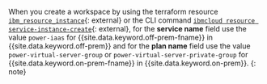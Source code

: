 
When you create a workspace by using the terraform resource [`ibm_resource_instance`](https://registry.terraform.io/providers/IBM-Cloud/ibm/latest/docs/resources/resource_instance){: external} or the CLI command [`ibmcloud resource service-instance-create`](https://cloud.ibm.com/docs/power-iaas?topic=power-iaas-power-iaas-cli-reference#ibmcloud-pi-workspace-create){: external}, for the **service name** field use the value `power-iaas` for {{site.data.keyword.off-prem-fname}} in {{site.data.keyword.off-prem}} and for the **plan name** field use the value `power-virtual-server-group` or `power-virtual-server-private-group` for {{site.data.keyword.on-prem-fname}} in {{site.data.keyword.on-prem}}.
{: note}
